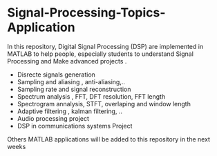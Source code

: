 # Signal-Processing-Topics-Application
In this repository, Digital Signal Processing (DSP) are implemented in MATLAB to help people, especially students to understand Signal Processing and Make advanced projects . 
- Disrecte signals generation
- Sampling and aliasing , anti-aliasing,..
- Sampling rate and signal reconstruction
- Spectrum analysis , FFT, DFT resolution, FFT length
- Spectrogram annalysis, STFT, overlaping and window length
- Adaptive filtering , kalman filtering, ..
- Audio processing project
- DSP in communications systems Project

Others MATLAB applications will be added to this repository in the next weeks


